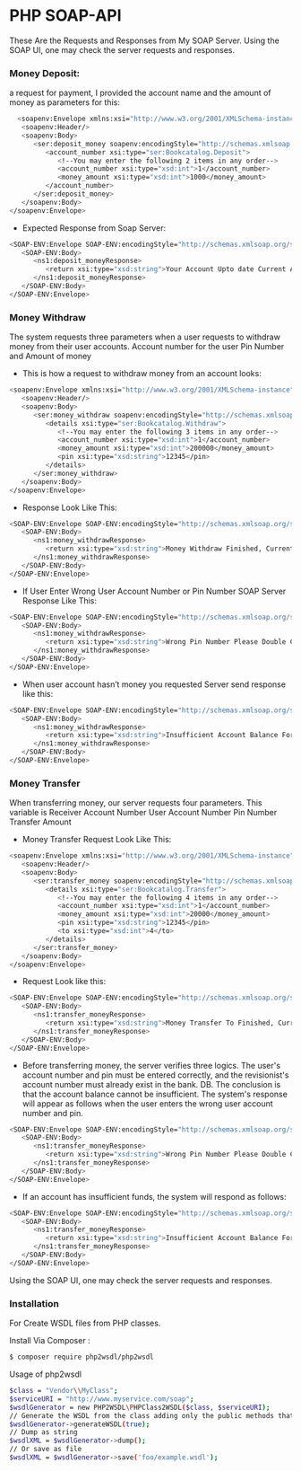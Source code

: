 
# PHP SOAP-API

These Are the Requests and Responses from My SOAP Server. Using the SOAP UI, one may check the server requests and responses. 

### Money Deposit:
a request for payment, I provided the account name and the amount of money as parameters for this:



```bash
  <soapenv:Envelope xmlns:xsi="http://www.w3.org/2001/XMLSchema-instance" xmlns:xsd="http://www.w3.org/2001/XMLSchema" xmlns:soapenv="http://schemas.xmlsoap.org/soap/envelope/" xmlns:ser="http://localhost/SP/server.php">
   <soapenv:Header/>
   <soapenv:Body>
      <ser:deposit_money soapenv:encodingStyle="http://schemas.xmlsoap.org/soap/encoding/">
         <account_number xsi:type="ser:Bookcatalog.Deposit">
            <!--You may enter the following 2 items in any order-->
            <account_number xsi:type="xsd:int">1</account_number>
            <money_amount xsi:type="xsd:int">1000</money_amount>
         </account_number>
      </ser:deposit_money>
   </soapenv:Body>
</soapenv:Envelope>

```

- Expected Response from Soap Server:

```bash
<SOAP-ENV:Envelope SOAP-ENV:encodingStyle="http://schemas.xmlsoap.org/soap/encoding/" xmlns:SOAP-ENV="http://schemas.xmlsoap.org/soap/envelope/" xmlns:ns1="http://localhost/SP/server.php" xmlns:xsd="http://www.w3.org/2001/XMLSchema" xmlns:xsi="http://www.w3.org/2001/XMLSchema-instance" xmlns:SOAP-ENC="http://schemas.xmlsoap.org/soap/encoding/">
   <SOAP-ENV:Body>
      <ns1:deposit_moneyResponse>
         <return xsi:type="xsd:string">Your Account Upto date Current Account Balance Is : 49000</return>
      </ns1:deposit_moneyResponse>
   </SOAP-ENV:Body>
</SOAP-ENV:Envelope>
```

### Money Withdraw

The system requests three parameters when a user requests to withdraw money from their user accounts.
Account number for the user Pin Number and Amount of money

- This is how a request to withdraw money from an account looks:

```bash
<soapenv:Envelope xmlns:xsi="http://www.w3.org/2001/XMLSchema-instance" xmlns:xsd="http://www.w3.org/2001/XMLSchema" xmlns:soapenv="http://schemas.xmlsoap.org/soap/envelope/" xmlns:ser="http://localhost/SP/server.php">
   <soapenv:Header/>
   <soapenv:Body>
      <ser:money_withdraw soapenv:encodingStyle="http://schemas.xmlsoap.org/soap/encoding/">
         <details xsi:type="ser:Bookcatalog.Withdraw">
            <!--You may enter the following 3 items in any order-->
            <account_number xsi:type="xsd:int">1</account_number>
            <money_amount xsi:type="xsd:int">200000</money_amount>
            <pin xsi:type="xsd:string">12345</pin>
         </details>
      </ser:money_withdraw>
   </soapenv:Body>
</soapenv:Envelope>
```

- Response Look Like This:

```bash
<SOAP-ENV:Envelope SOAP-ENV:encodingStyle="http://schemas.xmlsoap.org/soap/encoding/" xmlns:SOAP-ENV="http://schemas.xmlsoap.org/soap/envelope/" xmlns:ns1="http://localhost/SP/server.php" xmlns:xsd="http://www.w3.org/2001/XMLSchema" xmlns:xsi="http://www.w3.org/2001/XMLSchema-instance" xmlns:SOAP-ENC="http://schemas.xmlsoap.org/soap/encoding/">
   <SOAP-ENV:Body>
      <ns1:money_withdrawResponse>
         <return xsi:type="xsd:string">Money Withdraw Finished, Current Account Balance Is : 47000</return>
      </ns1:money_withdrawResponse>
   </SOAP-ENV:Body>
</SOAP-ENV:Envelope>
```

- If User Enter Wrong User Account Number or Pin Number SOAP Server Response Like This:

```bash
<SOAP-ENV:Envelope SOAP-ENV:encodingStyle="http://schemas.xmlsoap.org/soap/encoding/" xmlns:SOAP-ENV="http://schemas.xmlsoap.org/soap/envelope/" xmlns:ns1="http://localhost/SP/server.php" xmlns:xsd="http://www.w3.org/2001/XMLSchema" xmlns:xsi="http://www.w3.org/2001/XMLSchema-instance" xmlns:SOAP-ENC="http://schemas.xmlsoap.org/soap/encoding/">
   <SOAP-ENV:Body>
      <ns1:money_withdrawResponse>
         <return xsi:type="xsd:string">Wrong Pin Number Please Double Check Pin Number</return>
      </ns1:money_withdrawResponse>
   </SOAP-ENV:Body>
</SOAP-ENV:Envelope>
```

- When user account hasn’t money you requested Server send response like this:

```bash
<SOAP-ENV:Envelope SOAP-ENV:encodingStyle="http://schemas.xmlsoap.org/soap/encoding/" xmlns:SOAP-ENV="http://schemas.xmlsoap.org/soap/envelope/" xmlns:ns1="http://localhost/SP/server.php" xmlns:xsd="http://www.w3.org/2001/XMLSchema" xmlns:xsi="http://www.w3.org/2001/XMLSchema-instance" xmlns:SOAP-ENC="http://schemas.xmlsoap.org/soap/encoding/">
   <SOAP-ENV:Body>
      <ns1:money_withdrawResponse>
         <return xsi:type="xsd:string">Insufficient Account Balance For Money Withdraw</return>
      </ns1:money_withdrawResponse>
   </SOAP-ENV:Body>
</SOAP-ENV:Envelope>
```

### Money Transfer 

When transferring money, our server requests four parameters. This variable is Receiver Account Number User Account Number Pin Number Transfer Amount

- Money Transfer Request Look Like This:

```bash
<soapenv:Envelope xmlns:xsi="http://www.w3.org/2001/XMLSchema-instance" xmlns:xsd="http://www.w3.org/2001/XMLSchema" xmlns:soapenv="http://schemas.xmlsoap.org/soap/envelope/" xmlns:ser="http://localhost/SP/server.php">
   <soapenv:Header/>
   <soapenv:Body>
      <ser:transfer_money soapenv:encodingStyle="http://schemas.xmlsoap.org/soap/encoding/">
         <details xsi:type="ser:Bookcatalog.Transfer">
            <!--You may enter the following 4 items in any order-->
            <account_number xsi:type="xsd:int">1</account_number>
            <money_amount xsi:type="xsd:int">20000</money_amount>
            <pin xsi:type="xsd:string">12345</pin>
            <to xsi:type="xsd:int">4</to>
         </details>
      </ser:transfer_money>
   </soapenv:Body>
</soapenv:Envelope>
```
- Request Look like this:

```bash
<SOAP-ENV:Envelope SOAP-ENV:encodingStyle="http://schemas.xmlsoap.org/soap/encoding/" xmlns:SOAP-ENV="http://schemas.xmlsoap.org/soap/envelope/" xmlns:ns1="http://localhost/SP/server.php" xmlns:xsd="http://www.w3.org/2001/XMLSchema" xmlns:xsi="http://www.w3.org/2001/XMLSchema-instance" xmlns:SOAP-ENC="http://schemas.xmlsoap.org/soap/encoding/">
   <SOAP-ENV:Body>
      <ns1:transfer_moneyResponse>
         <return xsi:type="xsd:string">Money Transfer To Finished, Current Account Balance Is : 27000</return>
      </ns1:transfer_moneyResponse>
   </SOAP-ENV:Body>
</SOAP-ENV:Envelope>
```

- Before transferring money, the server verifies three logics. The user's account number and pin must be entered correctly, and the revisionist's account number must already exist in the bank. DB. The conclusion is that the account balance cannot be insufficient.
The system's response will appear as follows when the user enters the wrong user account number and pin.

```bash
<SOAP-ENV:Envelope SOAP-ENV:encodingStyle="http://schemas.xmlsoap.org/soap/encoding/" xmlns:SOAP-ENV="http://schemas.xmlsoap.org/soap/envelope/" xmlns:ns1="http://localhost/SP/server.php" xmlns:xsd="http://www.w3.org/2001/XMLSchema" xmlns:xsi="http://www.w3.org/2001/XMLSchema-instance" xmlns:SOAP-ENC="http://schemas.xmlsoap.org/soap/encoding/">
   <SOAP-ENV:Body>
      <ns1:transfer_moneyResponse>
         <return xsi:type="xsd:string">Wrong Pin Number Please Double Check Pin Number</return>
      </ns1:transfer_moneyResponse>
   </SOAP-ENV:Body>
</SOAP-ENV:Envelope>
```
- If an account has insufficient funds, the system will respond as follows:

```bash
<SOAP-ENV:Envelope SOAP-ENV:encodingStyle="http://schemas.xmlsoap.org/soap/encoding/" xmlns:SOAP-ENV="http://schemas.xmlsoap.org/soap/envelope/" xmlns:ns1="http://localhost/SP/server.php" xmlns:xsd="http://www.w3.org/2001/XMLSchema" xmlns:xsi="http://www.w3.org/2001/XMLSchema-instance" xmlns:SOAP-ENC="http://schemas.xmlsoap.org/soap/encoding/">
   <SOAP-ENV:Body>
      <ns1:transfer_moneyResponse>
         <return xsi:type="xsd:string">Insufficient Account Balance For Money Transfer</return>
      </ns1:transfer_moneyResponse>
   </SOAP-ENV:Body>
</SOAP-ENV:Envelope>
```

Using the SOAP UI, one may check the server requests and responses.

### Installation

For Create WSDL files from PHP classes.

Install Via Composer : 

```bash
$ composer require php2wsdl/php2wsdl
```
    
Usage of php2wsdl

```bash
$class = "Vendor\\MyClass";
$serviceURI = "http://www.myservice.com/soap";
$wsdlGenerator = new PHP2WSDL\PHPClass2WSDL($class, $serviceURI);
// Generate the WSDL from the class adding only the public methods that have @soap annotation.
$wsdlGenerator->generateWSDL(true);
// Dump as string
$wsdlXML = $wsdlGenerator->dump();
// Or save as file
$wsdlXML = $wsdlGenerator->save('foo/example.wsdl');
```
